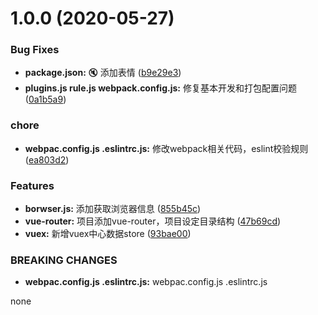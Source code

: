 # 1.0.0 (2020-05-27)


### Bug Fixes

* **package.json:** :mute: 添加表情 ([b9e29e3](https://github.com/ZengyufaYangchuyan/vue-quickly-start-tempalte/commit/b9e29e3d35584901f423d45cf28c539b22131321))
* **plugins.js rule.js webpack.config.js:** 修复基本开发和打包配置问题 ([0a1b5a9](https://github.com/ZengyufaYangchuyan/vue-quickly-start-tempalte/commit/0a1b5a93c567a3c938e78a6346f7e3114b69a0c0))


### chore

* **webpac.config.js .eslintrc.js:** 修改webpack相关代码，eslint校验规则 ([ea803d2](https://github.com/ZengyufaYangchuyan/vue-quickly-start-tempalte/commit/ea803d22391c235f7a2f13f00e640d47ed403bc7))


### Features

* **borwser.js:** 添加获取浏览器信息 ([855b45c](https://github.com/ZengyufaYangchuyan/vue-quickly-start-tempalte/commit/855b45c7bef8e7127f703d7896971330b8ec85c0))
* **vue-router:** 项目添加vue-router，项目设定目录结构 ([47b69cd](https://github.com/ZengyufaYangchuyan/vue-quickly-start-tempalte/commit/47b69cdde4d8a1bdc3f7687fc9b2129f665b9da8))
* **vuex:** 新增vuex中心数据store ([93bae00](https://github.com/ZengyufaYangchuyan/vue-quickly-start-tempalte/commit/93bae000981fbbb7c84e22e9ada0cba9c7cf56f7))


### BREAKING CHANGES

* **webpac.config.js .eslintrc.js:** webpac.config.js .eslintrc.js

none



